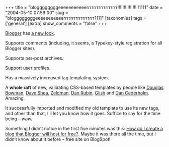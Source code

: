 +++
title = "bloggggggggeeeeeeeeeeerrrrrrrrrrrrrrrrrr!!!!!!!!!!!!!!!!!1111"
date = "2004-05-10 07:56:00"
slug = "bloggggggggeeeeeeeeeeerrrrrrrrrrrrrrrrrr1111"
[taxonomies]
tags = ['general']
[extra]
show_comments = "false"
+++

[Blogger](http://www.blogger.com) has [a new look](http://www.blogger.com/knowledge/2004/05/great-blogger-relaunch.pyra "The Great Blogger Relaunch").

Supports comments (including, it seems, a Typekey-style registration for all Blogger sites).

Supports per-post archives.

Support user profiles.

Has a massively increased tag templating system.

A **whole raft** of new, validating CSS-based templates by people like [Douglas Bowman](http://www.stopdesign.com/), [Dave Shea](http://www.mezzoblue.com/), [Zeldman](http://www.zeldman.com/), [Dan Rubin](http://www.superfluousbanter.org/), [Glish](http://www.glish.com/) and [Dan Cederholm](http://www.simplebits.com/). Amazing.

It successfully imported and modified my old template to use its new tags, and other than that, I’ll let you know how it goes. Suffice to say for the time being – *wow.*

<ins datetime=""></ins>

Something I didn’t notice in the first five minutes was this: [How do I create a blog that Blogger will host for free?](http://help.blogger.com/bin/answer.py?answer=28&topic=13). Maybe it was there all the time, but I didn’t know about it before – free site on BlogSpot!
